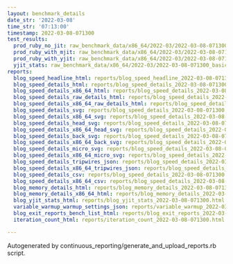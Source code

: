 ```yaml
---
layout: benchmark_details
date_str: '2022-03-08'
time_str: '07:13:00'
timestamp: 2022-03-08-071300
test_results:
  prod_ruby_no_jit: raw_benchmark_data/x86_64/2022-03/2022-03-08-071300_basic_benchmark_prod_ruby_no_jit.json
  prod_ruby_with_mjit: raw_benchmark_data/x86_64/2022-03/2022-03-08-071300_basic_benchmark_prod_ruby_with_mjit.json
  prod_ruby_with_yjit: raw_benchmark_data/x86_64/2022-03/2022-03-08-071300_basic_benchmark_prod_ruby_with_yjit.json
  yjit_stats: raw_benchmark_data/x86_64/2022-03/2022-03-08-071300_basic_benchmark_yjit_stats.json
reports:
  blog_speed_headline_html: reports/blog_speed_headline_2022-03-08-071300.html
  blog_speed_details_html: reports/blog_speed_details_2022-03-08-071300.html
  blog_speed_details_x86_64_html: reports/blog_speed_details_2022-03-08-071300.x86_64.html
  blog_speed_details_raw_details_html: reports/blog_speed_details_2022-03-08-071300.raw_details.html
  blog_speed_details_x86_64_raw_details_html: reports/blog_speed_details_2022-03-08-071300.x86_64.raw_details.html
  blog_speed_details_svg: reports/blog_speed_details_2022-03-08-071300.svg
  blog_speed_details_x86_64_svg: reports/blog_speed_details_2022-03-08-071300.x86_64.svg
  blog_speed_details_head_svg: reports/blog_speed_details_2022-03-08-071300.head.svg
  blog_speed_details_x86_64_head_svg: reports/blog_speed_details_2022-03-08-071300.x86_64.head.svg
  blog_speed_details_back_svg: reports/blog_speed_details_2022-03-08-071300.back.svg
  blog_speed_details_x86_64_back_svg: reports/blog_speed_details_2022-03-08-071300.x86_64.back.svg
  blog_speed_details_micro_svg: reports/blog_speed_details_2022-03-08-071300.micro.svg
  blog_speed_details_x86_64_micro_svg: reports/blog_speed_details_2022-03-08-071300.x86_64.micro.svg
  blog_speed_details_tripwires_json: reports/blog_speed_details_2022-03-08-071300.tripwires.json
  blog_speed_details_x86_64_tripwires_json: reports/blog_speed_details_2022-03-08-071300.x86_64.tripwires.json
  blog_speed_details_csv: reports/blog_speed_details_2022-03-08-071300.csv
  blog_speed_details_x86_64_csv: reports/blog_speed_details_2022-03-08-071300.x86_64.csv
  blog_memory_details_html: reports/blog_memory_details_2022-03-08-071300.html
  blog_memory_details_x86_64_html: reports/blog_memory_details_2022-03-08-071300.x86_64.html
  blog_yjit_stats_html: reports/blog_yjit_stats_2022-03-08-071300.html
  variable_warmup_warmup_settings_json: reports/variable_warmup_2022-03-08-071300.warmup_settings.json
  blog_exit_reports_bench_list_html: reports/blog_exit_reports_2022-03-08-071300.bench_list.html
  iteration_count_html: reports/iteration_count_2022-03-08-071300.html

---
```

Autogenerated by continuous_reporting/generate_and_upload_reports.rb script.
